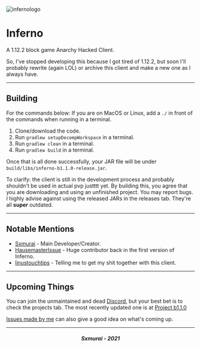 ![infernologo](https://user-images.githubusercontent.com/90464553/133526203-64b11a67-e7c6-4f31-9fd1-05d9142227aa.png)
# Inferno

A 1.12.2 block game Anarchy Hacked Client.

So, I've stopped developing this because I got tired of 1.12.2, but soon I'll probably rewrite (again LOL) or archive this client and make a new one as I always have.

---

## Building

For the commands below: If you are on MacOS or Linux, add a `./` in front of the commands when running in a terminal.

1. Clone/download the code.
2. Run `gradlew setupDecompWorkspace` in a terminal.
3. Run `gradlew clean` in a terminal.
4. Run `gradlew build` in a terminal.

Once that is all done successfully, your JAR file will be under `build/libs/inferno-b1.1.0-release.jar`.

To clarify: the client is still in the development process and probably shouldn't be used in actual pvp justttt yet. By building this, you agree that you are downloading and using an unfinished project. You may report bugs. I highly advise against using the released JARs in the releases tab. They're all __**super**__ outdated.

---

## Notable Mentions

- [Sxmurai](https://github.com/Sxmurai/Inferno) - Main Developer/Creator.
- [HausemasterIssue](https://github.com/HausemasterIssue) - Huge contributor back in the first version of Inferno.
- [linustouchtips](https://github.com/linustouchtips) - Telling me to get my shit together with this client.

---

## Upcoming Things

You can join the unmaintained and dead [Discord](https://discord.gg/2WFgNZtAUq), but your best bet is to check the projects tab. The most recently updated one is at [Project b1.1.0](https://github.com/Sxmurai/inferno/projects/1)

[Issues made by me](https://github.com/Sxmurai/inferno/issues/created_by/Sxmurai) can also give a good idea on what's coming up.

---

<h5 align="center">Sxmurai - 2021</h5>
